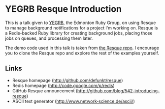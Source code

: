 YEGRB Resque Introduction
=========================

This is a talk given to [YEGRB](http://yegrb.com), the Edmonton Ruby Group, on using Resque to manage background notifications for a project I'm working on.  Resque is a Redis-backed Ruby library for creating background jobs, placing those jobs on queues, and processing them later.

The demo code used in this talk is taken from [the Resque repo](http://github.com/defunkt/resque/tree/master/examples/demo/).  I encourage you to clone the Resque repo and explore the rest of the examples yourself.

Links
-----
 * Resque homepage (http://github.com/defunkt/resque)
 * Redis homepage (http://code.google.com/p/redis)
 * GitHub Resque announcement (http://github.com/blog/542-introducing-resque)
 * ASCII text generator (http://www.network-science.de/ascii/)
